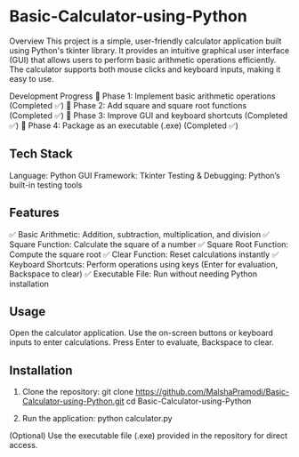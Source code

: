 # Basic-Calculator-using-Python
Overview
This project is a simple, user-friendly calculator application built using Python's tkinter library. It provides an intuitive graphical user interface (GUI) that allows users to perform basic arithmetic operations efficiently. The calculator supports both mouse clicks and keyboard inputs, making it easy to use.

Development Progress
🔹 Phase 1: Implement basic arithmetic operations (Completed ✅)
🔹 Phase 2: Add square and square root functions (Completed ✅)
🔹 Phase 3: Improve GUI and keyboard shortcuts (Completed ✅)
🔹 Phase 4: Package as an executable (.exe) (Completed ✅)

## Tech Stack
Language: Python
GUI Framework: Tkinter
Testing & Debugging: Python’s built-in testing tools

## Features
✅ Basic Arithmetic: Addition, subtraction, multiplication, and division
✅ Square Function: Calculate the square of a number
✅ Square Root Function: Compute the square root
✅ Clear Function: Reset calculations instantly
✅ Keyboard Shortcuts: Perform operations using keys (Enter for evaluation, Backspace to clear)
✅ Executable File: Run without needing Python installation

## Usage
Open the calculator application.
Use the on-screen buttons or keyboard inputs to enter calculations.
Press Enter to evaluate, Backspace to clear.

## Installation
1. Clone the repository:
git clone https://github.com/MalshaPramodi/Basic-Calculator-using-Python.git
cd Basic-Calculator-using-Python

2. Run the application:
python calculator.py

(Optional) Use the executable file (.exe) provided in the repository for direct access.
